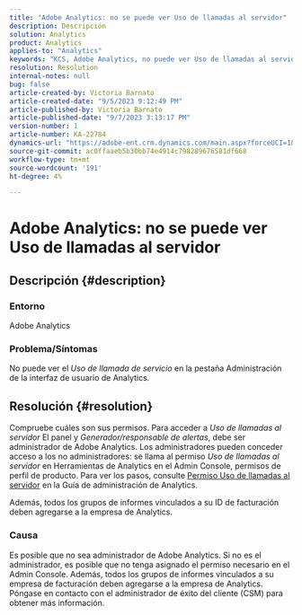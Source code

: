 ```yaml
---
title: "Adobe Analytics: no se puede ver Uso de llamadas al servidor"
description: Descripción
solution: Analytics
product: Analytics
applies-to: "Analytics"
keywords: "KCS, Adobe Analytics, no puede ver Uso de llamadas al servidor, permisos"
resolution: Resolution
internal-notes: null
bug: false
article-created-by: Victoria Barnato
article-created-date: "9/5/2023 9:12:49 PM"
article-published-by: Victoria Barnato
article-published-date: "9/7/2023 3:13:17 PM"
version-number: 1
article-number: KA-22784
dynamics-url: "https://adobe-ent.crm.dynamics.com/main.aspx?forceUCI=1&pagetype=entityrecord&etn=knowledgearticle&id=cb5bb6f6-304c-ee11-be6e-6045bd006268"
source-git-commit: ac0ffaaeb5b30bb74e4914c798289676581df668
workflow-type: tm+mt
source-wordcount: '191'
ht-degree: 4%

---
```


# Adobe Analytics: no se puede ver Uso de llamadas al servidor

## Descripción {#description}


### Entorno

Adobe Analytics

### Problema/Síntomas

No puede ver el *Uso de llamada de servicio* en la pestaña Administración de la interfaz de usuario de Analytics.


## Resolución {#resolution}


Compruebe cuáles son sus permisos. Para acceder a *Uso de llamadas al servidor* El panel y *Generador/responsable de alertas*, debe ser administrador de Adobe Analytics. Los administradores pueden conceder acceso a los no administradores: se llama al permiso *Uso de llamadas al servidor* en Herramientas de Analytics en el Admin Console, permisos de perfil de producto. Para ver los pasos, consulte [Permiso Uso de llamadas al servidor](https://experienceleague.adobe.com/docs/analytics/admin/admin-tools/server-call-usage/overage-overview.html?lang=en#section_FCC58EB635954A32990D4E67B52B4369) en la Guía de administración de Analytics.

Además, todos los grupos de informes vinculados a su ID de facturación deben agregarse a la empresa de Analytics.

### Causa

Es posible que no sea administrador de Adobe Analytics. Si no es el administrador, es posible que no tenga asignado el permiso necesario en el Admin Console. Además, todos los grupos de informes vinculados a su empresa de facturación deben agregarse a la empresa de Analytics. Póngase en contacto con el administrador de éxito del cliente (CSM) para obtener más información.
